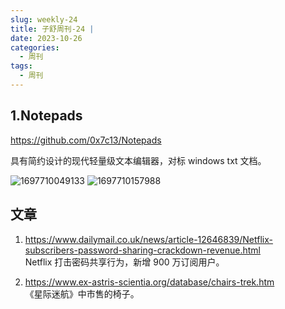 ```yaml
---
slug: weekly-24
title: 子舒周刊-24 | 
date: 2023-10-26
categories:
  - 周刊
tags:
  - 周刊
---
```


## 1.Notepads 

https://github.com/0x7c13/Notepads

具有简约设计的现代轻量级文本编辑器，对标 windows txt 文档。

![1697710049133](https://imgurl.zishu.me/images/1697710049133.jpg)
![1697710157988](https://imgurl.zishu.me/images/1697710157988.jpg)

## 文章

1. https://www.dailymail.co.uk/news/article-12646839/Netflix-subscribers-password-sharing-crackdown-revenue.html  
Netflix 打击密码共享行为，新增 900 万订阅用户。

2. https://www.ex-astris-scientia.org/database/chairs-trek.htm  
《星际迷航》中市售的椅子。